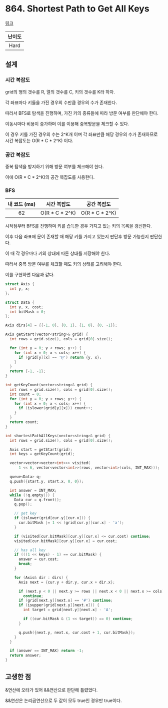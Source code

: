 # 864. Shortest Path to Get All Keys

[링크](https://leetcode.com/problems/shortest-path-to-get-all-keys/description/)

| 난이도 |
| :----: |
|  Hard  |

## 설계

### 시간 복잡도

grid의 행의 갯수를 R, 열의 갯수를 C, 키의 갯수를 K라 하자.

각 좌표마다 키들을 가진 경우의 수만큼 경우의 수가 존재한다.

따라서 BFS로 탐색을 진행하며, 가진 키의 종류들에 따라 방문 여부를 판단해야 한다.

이동시마다 비용이 증가하며 이를 이용해 중복방문을 체크할 수 있다.

이 경우 키를 가진 경우의 수는 2^K개 이며 각 좌표만큼 해당 경우의 수가 존재하므로 시간 복잡도는 O(R \* C \* 2^K) 이다.

### 공간 복잡도

중복 탐색을 방지하기 위해 방문 여부를 체크해야 한다.

이에 O(R \* C \* 2^K)의 공간 복잡도를 사용한다.

### BFS

| 내 코드 (ms) |   시간 복잡도    |   공간 복잡도    |
| :----------: | :--------------: | :--------------: |
|      62      | O(R \* C \* 2^K) | O(R \* C \* 2^K) |

시작점부터 BFS를 진행하며 키를 습득한 경우 가지고 있는 키의 목록을 갱신한다.

이후 다음 좌표에 문이 존재할 때 해당 키를 가지고 있는지 판단후 방문 가능한지 판단한다.

이 때 각 경우마다 키의 상태에 따른 상태를 저장해야 한다.

따라서 중복 방문 여부를 체크할 때도 키의 상태를 고려해야 한다.

이를 구현하면 다음과 같다.

```cpp
struct Axis {
  int y, x;
};

struct Data {
  int y, x, cost;
  int bitMask = 0;
};

Axis dirs[4] = {{-1, 0}, {0, 1}, {1, 0}, {0, -1}};

Axis getStart(vector<string>& grid) {
  int rows = grid.size(), cols = grid[0].size();

  for (int y = 0; y < rows; y++) {
    for (int x = 0; x < cols; x++) {
      if (grid[y][x] == '@') return {y, x};
    }
  }
  return {-1, -1};
}

int getKeyCount(vector<string>& grid) {
  int rows = grid.size(), cols = grid[0].size();
  int count = 0;
  for (int y = 0; y < rows; y++) {
    for (int x = 0; x < cols; x++) {
      if (islower(grid[y][x])) count++;
    }
  }
  return count;
}

int shortestPathAllKeys(vector<string>& grid) {
  int rows = grid.size(), cols = grid[0].size();

  Axis start = getStart(grid);
  int keys = getKeyCount(grid);

  vector<vector<vector<int>>> visited(
      1 << 6, vector<vector<int>>(rows, vector<int>(cols, INT_MAX)));

  queue<Data> q;
  q.push({start.y, start.x, 0, 0});

  int answer = INT_MAX;
  while (!q.empty()) {
    Data cur = q.front();
    q.pop();

    // get key
    if (islower(grid[cur.y][cur.x])) {
      cur.bitMask |= 1 << (grid[cur.y][cur.x] - 'a');
    }

    if (visited[cur.bitMask][cur.y][cur.x] <= cur.cost) continue;
    visited[cur.bitMask][cur.y][cur.x] = cur.cost;

    // has all key
    if (((1 << keys) - 1) == cur.bitMask) {
      answer = cur.cost;
      break;
    }

    for (Axis& dir : dirs) {
      Axis next = {cur.y + dir.y, cur.x + dir.x};

      if (next.y < 0 || next.y >= rows || next.x < 0 || next.x >= cols)
        continue;
      if (grid[next.y][next.x] == '#') continue;
      if (isupper(grid[next.y][next.x])) {
        int target = grid[next.y][next.x] - 'A';

        if ((cur.bitMask & (1 << target)) == 0) continue;
      }

      q.push({next.y, next.x, cur.cost + 1, cur.bitMask});
    }
  }

  if (answer == INT_MAX) return -1;
  return answer;
}
```

## 고생한 점

&연산에 오타가 있어 &&연산으로 판단해 틀렸었다.

&&연산은 논리곱연산으로 두 값이 모두 true인 경우만 true이다.

